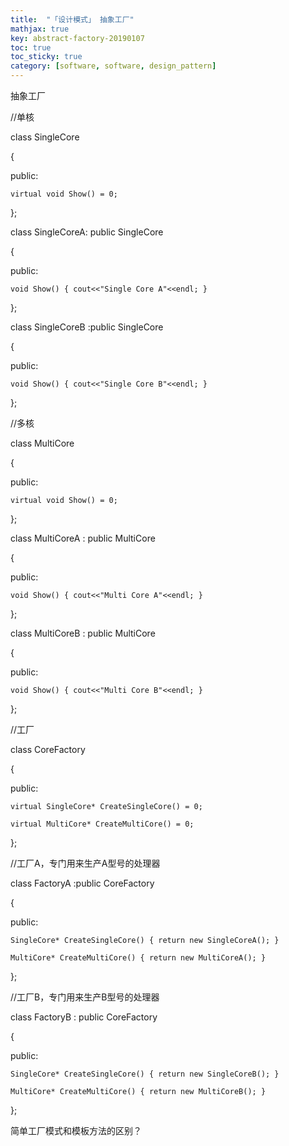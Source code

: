 ```yaml
---
title:  "「设计模式」 抽象工厂"
mathjax: true
key: abstract-factory-20190107
toc: true
toc_sticky: true
category: [software, software, design_pattern]
---
```





抽象工厂



//单核   

class SingleCore    

{   

public:   

    virtual void Show() = 0;

};   

class SingleCoreA: public SingleCore     

{   

public:   

    void Show() { cout<<"Single Core A"<<endl; }   

};   

class SingleCoreB :public SingleCore   

{   

public:   

    void Show() { cout<<"Single Core B"<<endl; }   

};   

//多核   

class MultiCore     

{   

public:   

    virtual void Show() = 0;

};   

class MultiCoreA : public MultiCore     

{   

public:   

    void Show() { cout<<"Multi Core A"<<endl; }   



};   

class MultiCoreB : public MultiCore     

{   

public:   

    void Show() { cout<<"Multi Core B"<<endl; }   

};   

//工厂   

class CoreFactory     

{   

public:   

    virtual SingleCore* CreateSingleCore() = 0;

    virtual MultiCore* CreateMultiCore() = 0;

};   

//工厂A，专门用来生产A型号的处理器   

class FactoryA :public CoreFactory   

{   

public:   

    SingleCore* CreateSingleCore() { return new SingleCoreA(); }   

    MultiCore* CreateMultiCore() { return new MultiCoreA(); }   

};   

//工厂B，专门用来生产B型号的处理器   

class FactoryB : public CoreFactory   

{   

public:   

    SingleCore* CreateSingleCore() { return new SingleCoreB(); }   

    MultiCore* CreateMultiCore() { return new MultiCoreB(); }   

};  

简单工厂模式和模板方法的区别？
